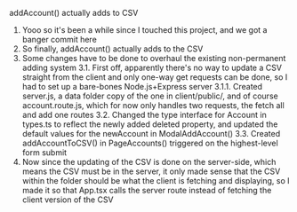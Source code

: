 addAccount() actually adds to CSV
1. Yooo so it's been a while since I touched this project, and we got a banger commit here
2. So finally, addAccount() actually adds to the CSV
3. Some changes have to be done to overhaul the existing non-permanent adding system
  3.1. First off, apparently there's no way to update a CSV straight from the client and only one-way get requests can be done, so I had to set up a bare-bones Node.js+Express server
    3.1.1. Created server.js, a data folder copy of the one in client/public/, and of course account.route.js, which for now only handles two requests, the fetch all and add one routes
  3.2. Changed the type interface for Account in types.ts to reflect the newly added deleted property, and updated the default values for the newAccount in ModalAddAccount() 
  3.3. Created addAccountToCSV() in PageAccounts() triggered on the highest-level form submit
4. Now since the updating of the CSV is done on the server-side, which means the CSV must be in the server, it only made sense that the CSV within the folder should be what the client is fetching and displaying, so I made it so that App.tsx calls the server route instead of fetching the client version of the CSV